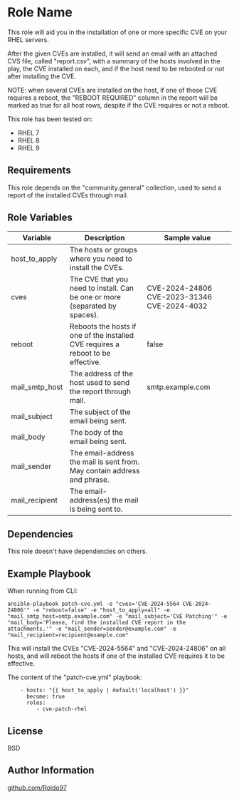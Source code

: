 Role Name
=========

This role will aid you in the installation of one or more specific CVE on your RHEL servers.

After the given CVEs are installed, it will send an email with an attached CVS file, called "report.csv", with a summary of the hosts involved in the play, the CVE installed on each, and if the host need to be rebooted or not after installing the CVE.

NOTE: when several CVEs are installed on the host, if one of those CVE requires a reboot, the "REBOOT REQUIRED" column in the report will be marked as true for all host rows, despite if the CVE requires or not a reboot.

This role has been tested on:
  - RHEL 7
  - RHEL 8
  - RHEL 9

Requirements
------------

This role depends on the "community.general" collection, used to send a report of the installed CVEs through mail.

Role Variables
--------------
| Variable                                                                         | Description                                 | Sample value |
| -------------- | -------------------------------------------------------------------------------- | ------------------------------------------- |
| host_to_apply                | The hosts or groups where you need to install the CVEs.                                                                                                          |                                                                                        |
| cves                         | The CVE that you need to install. Can be one or more (separated by spaces).                                                                                      | CVE-2024-24806 CVE-2023-31346 CVE-2024-4032                                            |
| reboot                       | Reboots the hosts if one of the installed CVE requires a reboot to be effective.                                                                                 | false                                                                                  |
| mail_smtp_host               | The address of the host used to send the report through mail.                                                                                                    | smtp.example.com                                                                       |
| mail_subject                 | The subject of the email being sent.                                                                                                                             |                                                                                        |
| mail_body                    | The body of the email being sent.                                                                                                                                |                                                                                        |
| mail_sender                  | The email-address the mail is sent from. May contain address and phrase.                                                                                         |                                                                                        |
| mail_recipient               | The email-address(es) the mail is being sent to.                                                                                                                 |                                                                                        |

Dependencies
------------

This role doesn't have dependencies on others.

Example Playbook
----------------
When running from CLI:
```
ansible-playbook patch-cve.yml -e "cves='CVE-2024-5564 CVE-2024-24806'" -e "reboot=false" -e "host_to_apply=all" -e "mail_smtp_host=smtp.example.com" -e "mail_subject='CVE Patching'" -e "mail_body='Please, find the installed CVE report in the attachments.'" -e "mail_sender=sender@example.com" -e "mail_recipient=recipient@example.com"
```
This will install the CVEs "CVE-2024-5564" and "CVE-2024-24806" on all hosts, and will reboot the hosts if one of the installed CVE requires it to be effective.

The content of the "patch-cve.yml" playbook:
```
    - hosts: "{{ host_to_apply | default('localhost') }}"
      become: true
      roles:
         - cve-patch-rhel
```

License
-------

BSD

Author Information
------------------

[github.com/Roldo97](https://github.com/Roldo97)
